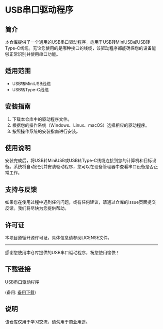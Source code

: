# USB串口驱动程序

## 简介
本仓库提供了一个通用的USB串口驱动程序，适用于USB转MiniUSB或USB转Type-C线缆。无论您使用的是哪种接口的线缆，该驱动程序都能确保您的设备能够正常识别并使用串口功能。

## 适用范围
- USB转MiniUSB线缆
- USB转Type-C线缆

## 安装指南
1. 下载本仓库中的驱动程序文件。
2. 根据您的操作系统（Windows、Linux、macOS）选择相应的驱动程序。
3. 按照操作系统的安装指南进行安装。

## 使用说明
安装完成后，将USB转MiniUSB或USB转Type-C线缆连接到您的计算机和目标设备。系统将自动识别并安装驱动程序，您可以在设备管理器中查看串口设备是否正常工作。

## 支持与反馈
如果您在使用过程中遇到任何问题，或有任何建议，请通过仓库的Issue页面提交反馈。我们将尽快为您提供帮助。

## 许可证
本项目遵循开源许可证，具体信息请参阅LICENSE文件。

---

感谢您使用本仓库提供的USB串口驱动程序，祝您使用愉快！

## 下载链接
[USB串口驱动程序](https://pan.quark.cn/s/63a0be4abcc6) 

(备用: [备用下载](https://pan.baidu.com/s/16ta8GZOSghRrVc9ZOVwhSQ?pwd=1234))

## 说明

该仓库仅用于学习交流，请勿用于商业用途。
